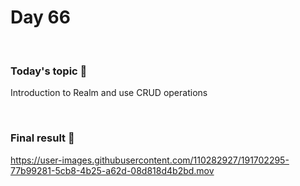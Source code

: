 # Day 66

&nbsp;

### Today's topic 🎯
Introduction to Realm and use CRUD operations

&nbsp;

### Final result 🎉
https://user-images.githubusercontent.com/110282927/191702295-77b99281-5cb8-4b25-a62d-08d818d4b2bd.mov
